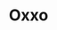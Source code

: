 ---
title: "Oxxo"
url: /tijuana/oxxo-boulevard-general-rodolfo-sanchez-taboada-2/
shop: comodidad
---